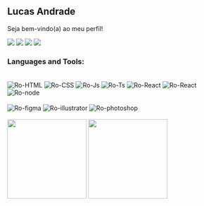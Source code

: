 ## Lucas Andrade 


Seja bem-vindo(a) ao meu perfil!

[![](https://visitor-badge.glitch.me/badge?page_id=lucasdzuc.visitor-badge)](https://github.com/lucasdzuc)
[![](https://img.shields.io/badge/-LinkedIn-0077b5?style=flat-square&logo=Linkedin&logoColor=white)](https://www.linkedin.com/in/lucas-andrade-322634a8)
[![](https://img.shields.io/badge/-Instagram-c13584?style=flat-square&logo=Instagram&logoColor=white)](https://www.instagram.com/lda.designer)
[![](https://img.shields.io/badge/-Dribbble-ea4c89?style=flat-square&logo=Dribbble&logoColor=white)](https://dribbble.com/lucasdzuc)

<!-- [<img src="https://github-readme-stats.vercel.app/api?username=lucasdzuc&amp;hide=%5B%22issues%22,%22prs%22,%22contribs%22%5D&amp;show_icons=true&amp;theme=default" >](https://github.com/lucasdzuc/) -->

### Languages and Tools:
<div style="display: inline_block"><br>
  <img align="center" alt="Ro-HTML" src="https://img.shields.io/badge/HTML5-E34F26?style=for-the-badge&logo=html5&logoColor=white">
  <img align="center" alt="Ro-CSS"  src="https://img.shields.io/badge/CSS3-1572B6?style=for-the-badge&logo=css3&logoColor=white">
  <img align="center" alt="Ro-Js" src="https://img.shields.io/badge/JavaScript-F7DF1E?style=for-the-badge&logo=javascript&logoColor=black">
  <img align="center" alt="Ro-Ts" src="https://img.shields.io/badge/TypeScript-007ACC?style=for-the-badge&logo=typescript&logoColor=white">
  <img align="center" alt="Ro-React" src="https://img.shields.io/badge/React-20232A?style=for-the-badge&logo=react&logoColor=61DAFB">
  <img align="center" alt="Ro-React" src="https://img.shields.io/badge/React_Native-20232A?style=for-the-badge&logo=react&logoColor=61DAFB">
  <img  align="center" alt="Ro-node" src="https://img.shields.io/badge/Node.js-43853D?style=for-the-badge&logo=node.js&logoColor=white"/> 
  <br>
  <br>
  
  <img  align="center" alt="Ro-figma" src="https://img.shields.io/badge/Figma-a259ff?style=for-the-badge&logo=figma&logoColor=white"/>
  <img  align="center" alt="Ro-illustrator" src="https://img.shields.io/badge/Illustrator-ff9b00?style=for-the-badge&logo=AdobeIllustrator&logoColor=white"/>
  <img  align="center" alt="Ro-photoshop" src="https://img.shields.io/badge/Photoshop-00c8ff?style=for-the-badge&logo=AdobePhotoshop&logoColor=white"/>
  
 <br/>
 <br/>
</div>

<div>
  <img height="180em" src="https://github-readme-stats.vercel.app/api?username=lucasdzuc&show_icons=true&theme=dracula&include_all_commits=true&count_private=true"/>
  <img height="180em" src="https://github-readme-stats.vercel.app/api/top-langs/?username=lucasdzuc&layout=compact&langs_count=7&theme=dracula"/>
</div>





<!--
**lucasdzuc/lucasdzuc** is a ✨ _special_ ✨ repository because its `README.md` (this file) appears on your GitHub profile.

Here are some ideas to get you started:

- 🔭 I’m currently working on ...
- 🌱 I’m currently learning ...
- 👯 I’m looking to collaborate on ...
- 🤔 I’m looking for help with ...
- 💬 Ask me about ...
- 📫 How to reach me: ...
- 😄 Pronouns: ...
- ⚡ Fun fact: ...
-->
<!--
[![](https://img.shields.io/badge/-Lucas_Andrade-6633cc?style=flat-square&labelColor=6633cc&logo=linkedin&logoColor=white)](https://www.linkedin.com/in/lucas-andrade-322634a8/)
-->
